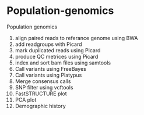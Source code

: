 # Population-genomics
Population genomics
  1. align paired reads to referance genome using BWA
  2. add readgroups with Picard
  3. mark duplicated reads using Picard
  4. produce QC metrices using Picard
  5. index and sort bam files using samtools
  6. Call variants using FreeBayes
  7. Call variants using Platypus
  8. Merge consensus calls
  9. SNP filter using vcftools
  10. FastSTRUCTURE plot
  11. PCA plot
  12. Demographic history
